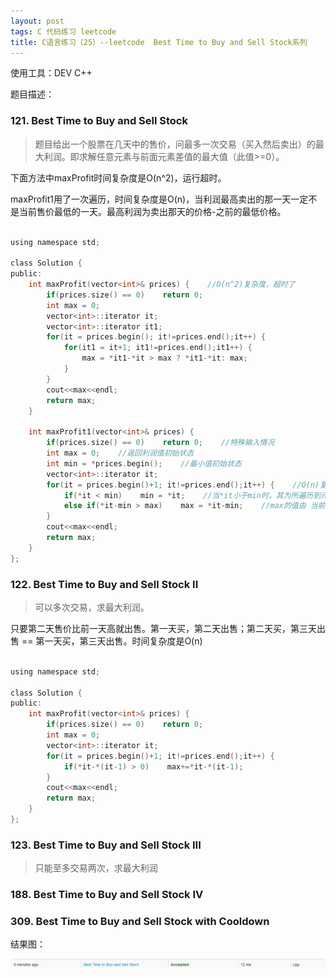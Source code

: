 ```yaml
---
layout: post
tags: C 代码练习 leetcode
title: C语言练习（25）--leetcode  Best Time to Buy and Sell Stock系列
---
```


使用工具：DEV C++

题目描述：  

### 121. Best Time to Buy and Sell Stock ###

> 题目给出一个股票在几天中的售价，问最多一次交易（买入然后卖出）的最大利润。即求解任意元素与前面元素差值的最大值（此值>=0）。

下面方法中maxProfit时间复杂度是O(n^2)，运行超时。

maxProfit1用了一次遍历，时间复杂度是O(n)，当利润最高卖出的那一天一定不是当前售价最低的一天。最高利润为卖出那天的价格-之前的最低价格。

```c

using namespace std;

class Solution {
public:
    int maxProfit(vector<int>& prices) {    //O(n^2)复杂度，超时了 
    	if(prices.size() == 0)    return 0;
    	int max = 0;
        vector<int>::iterator it;
        vector<int>::iterator it1;
        for(it = prices.begin(); it!=prices.end();it++) {
        	for(it1 = it+1; it1!=prices.end();it1++) {
        		max = *it1-*it > max ? *it1-*it: max;
			}
		}
		cout<<max<<endl;
		return max;
    }
    
    int maxProfit1(vector<int>& prices) {
    	if(prices.size() == 0)    return 0;    //特殊输入情况 
    	int max = 0;    //返回利润值初始状态 
    	int min = *prices.begin();    //最小值初始状态 
        vector<int>::iterator it;
        for(it = prices.begin()+1; it!=prices.end();it++) {    //O(n)复杂度 
        	if(*it < min)    min = *it;    //当*it小于min时，其为所遍历到元素中最小的一个，此时同步的max的值为历史以来最大的max 
        	else if(*it-min > max)    max = *it-min;    //max的值由 当前遍历值-前面所遇到的最小值 构成 
		}
		cout<<max<<endl;
		return max;
    }
};

```

### 122. Best Time to Buy and Sell Stock II ###

> 可以多次交易，求最大利润。

只要第二天售价比前一天高就出售。第一天买，第二天出售；第二天买，第三天出售 == 第一天买，第三天出售。时间复杂度是O(n)

```c

using namespace std;

class Solution {
public:    
    int maxProfit(vector<int>& prices) {
    	if(prices.size() == 0)    return 0;
    	int max = 0;
        vector<int>::iterator it;
        for(it = prices.begin()+1; it!=prices.end();it++) {
        	if(*it-*(it-1) > 0)    max+=*it-*(it-1);
		}
		cout<<max<<endl;
		return max;
    }
};

```

### 123. Best Time to Buy and Sell Stock III ###

> 只能至多交易两次，求最大利润

### 188. Best Time to Buy and Sell Stock IV ###

### 309. Best Time to Buy and Sell Stock with Cooldown ###

结果图：

![](/assets/img/2016-08-17-C25/1.png)
